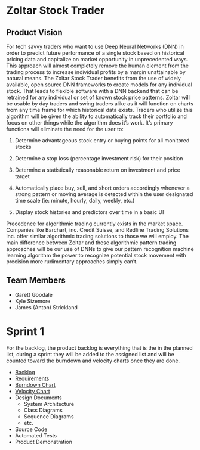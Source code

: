 # Zoltar Stock Trader
## Product Vision

For tech savvy traders who want to use Deep Neural Networks (DNN) in order to predict future performance of a single stock based on historical pricing data and capitalize on market opportunity in unprecedented ways. This approach will almost completely remove the human element from the trading process to increase individual profits by a margin unattainable by natural means. The Zoltar Stock Trader benefits from the use of widely available, open source DNN frameworks to create models for any individual stock. That leads to flexible software with a DNN backend that can be retrained for any individual or set of known stock price patterns. Zoltar will be usable by day traders and swing traders alike as it will function on charts from any time frame for which historical data exists. Traders who utilize this algorithm will be given the ability to automatically track their portfolio and focus on other things while the algorithm does it’s work. It’s primary functions will eliminate the need for the user to:

 1. Determine advantageous stock entry or buying points for all monitored stocks

 2. Determine a stop loss (percentage investment risk) for their position

 3. Determine a statistically reasonable return on investment and price target

 4. Automatically place buy, sell, and short orders accordingly whenever a strong pattern or moving average is detected within the user designated time scale (ie: minute, hourly, daily, weekly, etc.)

 5. Display stock histories and predictors over time in a basic UI

Precedence for algorithmic trading currently exists in the market space. Companies like Barchart, inc. Credit Suisse, and Redline Trading Solutions inc. offer similar algorithmic trading solutions to those we will employ. The main difference between Zoltar and these algorithmic pattern trading approaches will be our use of DNNs to give our pattern recognition machine learning algorithm the power to recognize potential stock movement with precision more rudimentary approaches simply can’t.

## Team Members
- Garett Goodale
- Kyle Sizemore
- James (Anton) Strickland

# Sprint 1
For the backlog, the product backlog is everything that is the in the planned list, during a sprint they will be added to the assigned list and will be counted toward the burndown and velocity charts once they are done.

- [Backlog](https://trello.com/b/R5ba69Q2/backlog)
- [Requirements](https://github.com/gmgoodale/Team19-Zoltar-Stock-Trader/Requirements/Sprint_1.md)
- [Burndown Chart](https://www.google.com/search?tbm=isch&q=sprint+burndown+chart)
- [Velocity Chart](https://www.google.com/search?tbm=isch&q=agile+velocity+chart)
- Design Documents
  - System Architecture
  - Class Diagrams
  - Sequence Diagrams
  - etc.
- Source Code
- Automated Tests
- Product Demonstration
